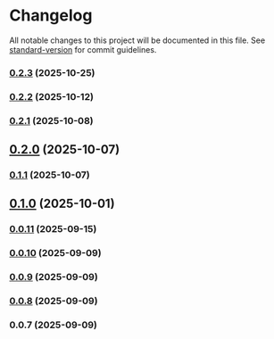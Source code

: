 # Changelog

All notable changes to this project will be documented in this file. See [standard-version](https://github.com/conventional-changelog/standard-version) for commit guidelines.

### [0.2.3](https://github.com/ktalanda/react-wavecoder-components/compare/v0.2.2...v0.2.3) (2025-10-25)

### [0.2.2](https://github.com/ktalanda/react-wavecoder-components/compare/v0.2.1...v0.2.2) (2025-10-12)

### [0.2.1](https://github.com/ktalanda/react-wavecoder-components/compare/v0.2.0...v0.2.1) (2025-10-08)

## [0.2.0](https://github.com/ktalanda/react-wavecoder-components/compare/v0.1.1...v0.2.0) (2025-10-07)

### [0.1.1](https://github.com/ktalanda/react-wavecoder-components/compare/v0.1.0...v0.1.1) (2025-10-07)

## [0.1.0](https://github.com/ktalanda/react-wavecoder-components/compare/v0.0.11...v0.1.0) (2025-10-01)

### [0.0.11](https://github.com/ktalanda/react-wavecoder-components/compare/v0.0.10...v0.0.11) (2025-09-15)

### [0.0.10](https://github.com/ktalanda/react-wavecoder-components/compare/v0.0.9...v0.0.10) (2025-09-09)

### [0.0.9](https://github.com/ktalanda/react-wavecoder-components/compare/v0.0.8...v0.0.9) (2025-09-09)

### [0.0.8](https://github.com/ktalanda/react-wavecoder-components/compare/v0.0.7...v0.0.8) (2025-09-09)

### 0.0.7 (2025-09-09)

